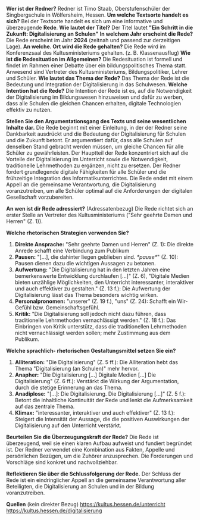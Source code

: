 **Wer ist der Redner?**
Redner ist Timo Staab, Oberstufenschüler der Singbergschule in Wölfersheim, Hessen.
**Um welche Textsorte handelt es sich?**
Bei der Textsorte handelt es sich um eine informative und überzeugende **Rede**.
**Wie lautet der Titel?**
Der Titel lautet **"Ein Schritt in die Zukunft: Digitalisierung an Schulen"**
**In welchem Jahr erscheint die Rede?**
Die Rede erscheint im Jahr **2024** (zeitnah und passend zur derzeitigen Lage).
**An welche. Ort wird die Rede gehalten?**
Die Rede wird im Konferenzsaal des Kultusministeriums gehalten. (z. B. Klassenausflug)
**Wie ist die Redesituation im Allgemeinen?**
Die Redesituation ist formell und findet im Rahmen einer Debatte über ein bildungspolitisches Thema statt. Anwesend sind Vertreter des Kultusministeriums, Bildungspolitiker, Lehrer und Schüler.
**Wie lautet das Thema der Rede?**
Das Thema der Rede ist die Bedeutung und Integration der Digitalisierung in das Schulwesen.
**Welche Intention hat die Rede?**
Die Intention der Rede ist es, auf die Notwendigkeit der Digitalisierung im Bildungswesen hinzuweisen und dafür zu werben, dass alle Schulen die gleichen Chancen erhalten, digitale Technologien effektiv zu nutzen.

**Stellen Sie den Argumentationsgang des Texts und seine wesentlichen Inhalte dar.**
Die Rede beginnt mit einer Einleitung, in der der Redner seine Dankbarkeit ausdrückt und die Bedeutung der Digitalisierung für Schulen und die Zukunft betont. Er argumentiert dafür, dass alle Schulen auf denselben Stand gebracht werden müssen, um gleiche Chancen für alle Schüler zu gewährleisten.
Der Hauptteil der Rede konzentriert sich auf die Vorteile der Digitalisierung im Unterricht sowie die Notwendigkeit, traditionelle Lehrmethoden zu ergänzen, nicht zu ersetzen. Der Redner fordert grundlegende digitale Fähigkeiten für alle Schüler und die frühzeitige Integration des Informatikunterrichtes.
Die Rede endet mit einem Appell an die gemeinsame Verantwortung, die Digitalisierung voranzutreiben, um alle Schüler optimal auf die Anforderungen der digitalen Gesellschaft vorzubereiten.

**An wen ist dir Rede adressiert?** (Adressatenbezug)
Die Rede richtet sich an erster Stelle an Vertreter des Kultusministeriums ("Sehr geehrte Damen und Herren" (Z. 1)).

**Welche rhetorischen Strategien verwenden Sie?**
1. **Direkte Ansprache:**
   "Sehr geehrte Damen und Herren" (Z. 1):
   Die direkte Anrede schafft eine Verbindung zum Publikum
2. **Pausen:**
   "[...], die dahinter liegen geblieben sind. _\*pause\*_" (Z. 10):
   Pausen dienen dazu die wichtigen Aussagen zu betonen.
3. **Aufwertung:**
   "Die Digitalisierung hat in den letzten Jahren eine bemerkenswerte Entwicklung durchlaufen [...]" (Z. 6),
   "Digitale Medien bieten unzählige Möglichkeiten, den Unterricht interessanter, interaktiver und auch effektiver zu gestalten." (Z. 13 f.):
   Die Aufwertung der Digitalisierung lässt das Thema besonders wichtig wirken.
4. **Personalpronomen:**
   "unserer" (Z. 19 f.),
   "uns" (Z. 24):
   Schafft ein Wir-Gefühl bzw. Gemeinschaftsgefühl.
5. **Kritik:**
   "Die Digitalisierung soll jedoch nicht dazu führen, dass traditionelle Lehrmethoden vernachlässigt werden." (Z. 18 f.):
   Das Einbringen von Kritik unterstütz, dass die traditionellen Lehrmethoden nicht vernachlässigt werden sollen; mehr Zustimmung aus dem Publikum.

**Welche sprachlich- rhetorischen Gestaltungsmittel setzen Sie ein?**
1. **Alliteration:**
   "Die Digitalisierung" (Z. 5 ff.):
   Die Alliteration hebt das Thema "Digitalisierung (an Schulen)" mehr hervor.
2. **Anapher:**
   "Die Digitalisierung [...] Digitale Medien [...] Die Digitalisierung" (Z. 6 ff.):
   Verstärkt die Wirkung der Argumentation, durch die stetige Erinnerung an das Thema.
3. **Anadiplose:**
   "[...]: Die Digitalisierung. Die Digitalisierung [...]" (Z. 5 f.):
   Betont die inhaltliche Kontinuität der Rede und lenkt die Aufmerksamkeit auf das zentrale Thema.
4. **Klimax:**
   "interessanter, interaktiver und auch effektiver" (Z. 13 f.):
   Steigert die Intensität der Aussage, die die positiven Auswirkungen der Digitalisierung auf den Unterricht verstärkt.

**Beurteilen Sie die Überzeugungskraft der Rede?**
Die Rede ist überzeugend, weil sie einen klaren Aufbau aufweist und fundiert begründet ist. Der Redner verwendet eine Kombination aus Fakten, Appelle und persönlichen Bezügen, um die Zuhörer anzusprechen. Die Forderungen und Vorschläge sind konkret und nachvollziehbar.

**Reflektieren Sie über die Schlussfolgerung der Rede.**
Der Schluss der Rede ist ein eindringlicher Appell an die gemeinsame Verantwortung aller Beteiligten, die Digitalisierung an Schulen und in der Bildung voranzutreiben.

**Quellen** (kein direkter Bezug)
https://kultus.hessen.de/unterricht
https://kultus.hessen.de/digitalisierung